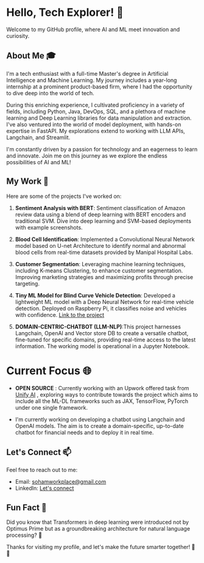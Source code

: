 # Hello, Tech Explorer! 👋

Welcome to my GitHub profile, where AI and ML meet innovation and curiosity.

## About Me 🎓

I'm a tech enthusiast with a full-time Master's degree in Artificial Intelligence and Machine Learning. My journey includes a year-long internship at a prominent product-based firm, where I had the opportunity to dive deep into the world of tech.

During this enriching experience, I cultivated proficiency in a variety of fields, including Python, Java, DevOps, SQL, and a plethora of machine learning and Deep Learning libraries for data manipulation and extraction. I've also ventured into the world of model deployment, with hands-on expertise in FastAPI. My explorations extend to working with LLM APIs, Langchain, and Streamlit.

I'm constantly driven by a passion for technology and an eagerness to learn and innovate. Join me on this journey as we explore the endless possibilities of AI and ML!
## My Work 🚀

Here are some of the projects I've worked on:

1. **Sentiment Analysis with BERT**: Sentiment classification of Amazon review data using a blend of deep learning with BERT encoders and traditional SVM. Dive into deep learning and SVM-based deployments with example screenshots.

2. **Blood Cell Identification**: Implemented a Convolutional Neural Network model based on U-net Architecture to identify normal and abnormal blood cells from real-time datasets provided by Manipal Hospital Labs.

3. **Customer Segmentation**: Leveraging machine learning techniques, including K-means Clustering, to enhance customer segmentation. Improving marketing strategies and maximizing profits through precise targeting.

4. **Tiny ML Model for Blind Curve Vehicle Detection**: Developed a lightweight ML model with a Deep Neural Network for real-time vehicle detection. Deployed on Raspberry Pi, it classifies noise and vehicles with confidence. [Link to the project](https://studio.edgeimpulse.com/public/79277/latest)

5. **DOMAIN-CENTRIC-CHATBOT (LLM-NLP)**:This project harnesses Langchain, OpenAI and Vector store DB to create a versatile chatbot, fine-tuned for specific domains, providing real-time access to the latest information. The working model is operational in a Jupyter Notebook.

# Current Focus 🌐

- **OPEN SOURCE** : Currently working with an Upwork offered task from [Unify AI](https://github.com/unifyai/ivy) , exploring ways to contribute towards the project which aims to include all the ML-DL frameworks such as  JAX, TensorFlow, PyTorch under one single framework.

- I'm currently working on developing a chatbot using Langchain and OpenAI models. The aim is to create a domain-specific, up-to-date chatbot for financial needs and to deploy it in real time.

## Let's Connect 📫

Feel free to reach out to me:
- Email: sohamworkplace@gmail.com
- LinkedIn: [Let's connect](https://www.linkedin.com/in/soham-sawant-224126193/)

## Fun Fact 🤖

Did you know that Transformers in deep learning were introduced not by Optimus Prime but as a groundbreaking architecture for natural language processing? 🤯

Thanks for visiting my profile, and let's make the future smarter together! 🤖✨

